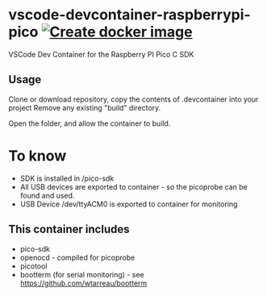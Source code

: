 # vscode-devcontainer-raspberrypi-pico [![Create docker image](https://github.com/mwinters-stuff/vscode-devcontainer-raspberrypi-pico/actions/workflows/blank.yml/badge.svg)](https://github.com/mwinters-stuff/vscode-devcontainer-raspberrypi-pico/actions/workflows/blank.yml)
VSCode Dev Container for the Raspberry PI Pico C SDK

## Usage

Clone or download repository, copy the contents of .devcontainer into your project
Remove any existing "build" directory.

Open the folder, and allow the container to build.

# To know
* SDK is installed in /pico-sdk
* All USB devices are exported to container - so the picoprobe can be found and used.
* USB Device /dev/ttyACM0 is exported to container for monitoring

## This container includes
* pico-sdk
* openocd - compiled for picoprobe
* picotool
* bootterm (for serial monitoring) - see https://github.com/wtarreau/bootterm

